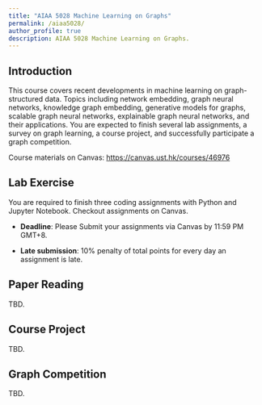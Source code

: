 ```yaml
---
title: "AIAA 5028 Machine Learning on Graphs"
permalink: /aiaa5028/
author_profile: true
description: AIAA 5028 Machine Learning on Graphs.
---
```


Introduction
---
This course covers recent developments in machine learning on graph-structured data. Topics including network embedding, graph neural networks, knowledge graph embedding, generative models for graphs, scalable graph neural networks, explainable graph neural networks, and their applications. You are expected to finish several lab assignments, a survey on graph learning, a course project, and successfully participate a graph competition.

Course materials on Canvas: https://canvas.ust.hk/courses/46976

Lab Exercise
---
You are required to finish three coding assignments with Python and Jupyter Notebook. Checkout assignments on Canvas.

* **Deadline**: Please Submit your assignments via Canvas by 11:59 PM GMT+8.

* **Late submission**: 10% penalty of total points for every day an assignment is late.


Paper Reading
---
TBD.

Course Project
---
TBD.

Graph Competition
---
TBD.

